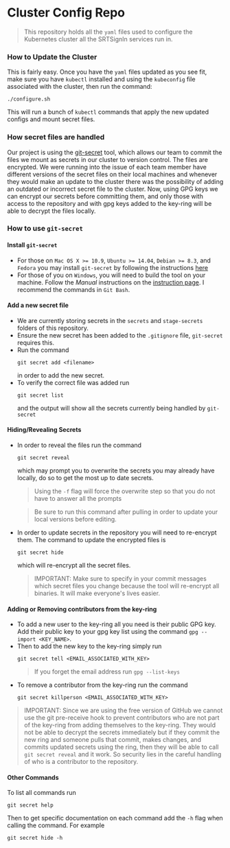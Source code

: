 # Cluster Config Repo

>This repository holds all the `yaml` files used to configure the Kubernetes cluster all the SRTSignIn services run in.

### How to Update the Cluster

This is fairly easy. Once you have the `yaml` files updated as you see fit, make sure you have `kubectl` installed and using the `kubeconfig` file associated with the cluster, then run the command:
```shell
./configure.sh
```
This will run a bunch of `kubectl` commands that apply the new updated configs and mount secret files.

### How secret files are handled

Our project is using the [git-secret](http://git-secret.io/) tool, which allows our team to commit the files we mount as secrets in our cluster to version control. The files are encrypted. We were running into the issue of each team member have different versions of the secret files on their local machines and whenever they would make an update to the cluster there was the possibility of adding an outdated or incorrect secret file to the cluster. Now, using GPG keys we can encrypt our secrets before committing them, and only those with access to the repository and with gpg keys added to the key-ring will be able to decrypt the files locally.

### How to use `git-secret`

#### Install `git-secret`

- For those on `Mac OS X >= 10.9`, `Ubuntu >= 14.04`, `Debian >= 8.3`, and `Fedora` you may install `git-secret` by following the instructions [here](http://git-secret.io/installation)
- For those of you on `Windows`, you will need to build the tool on your machine. Follow the *Manual* instructions on the [instruction page](http://git-secret.io/installation). I recommend the commands in `Git Bash`.

#### Add a new secret file

- We are currently storing secrets in the `secrets` and `stage-secrets` folders of this repository.
- Ensure the new secret has been added to the `.gitignore` file, `git-secret` requires this.
- Run the command 
    ```shell
    git secret add <filename>
    ```
    in order to add the new secret.
- To verify the correct file was added run 
    ```shell
    git secret list
    ```
    and the output will show all the secrets currently being handled by `git-secret`

#### Hiding/Revealing Secrets

- In order to reveal the files run the command
    ```shell
    git secret reveal
    ```
    which may prompt you to overwrite the secrets you may already have locally, do so to get the most up to date secrets.
    >Using the `-f` flag will force the overwrite step so that you do not have to answer all the prompts
    
    >Be sure to run this command after pulling in order to update your local versions before editing.

- In order to update secrets in the repository you will need to re-encrypt them. The command to update the encrypted files is
    ```shell
    git secret hide
    ```
    which will re-encrypt all the secret files.
    >IMPORTANT: Make sure to specify in your commit messages which secret files you change because the tool will re-encrypt all binaries. It will make everyone's lives easier.

#### Adding or Removing contributors from the key-ring

- To add a new user to the key-ring all you need is their public GPG key. Add their public key to your gpg key list using the command `gpg --import <KEY_NAME>`.
- Then to add the new key to the key-ring simply run
    ```shell
    git secret tell <EMAIL_ASSOCIATED_WITH_KEY>
    ```
    >If you forget the email address run `gpg --list-keys`
- To remove a contributor from the key-ring run the command
    ```shell
    git secret killperson <EMAIL_ASSOCIATED_WITH_KEY>
    ```
>IMPORTANT: Since we are using the free version of GitHub we cannot use the git pre-receive hook to prevent contributors who are not part of the key-ring from adding themselves to the key-ring. They would not be able to decrypt the secrets immediately but if they commit the new ring and someone pulls that commit, makes changes, and commits updated secrets using the ring, then they will be able to call `git secret reveal` and it work. So security lies in the careful handling of who is a contributor to the repository.

#### Other Commands

To list all commands run
```shell
git secret help
```
Then to get specific documentation on each command add the `-h` flag when calling the command. For example
```shell
git secret hide -h
```